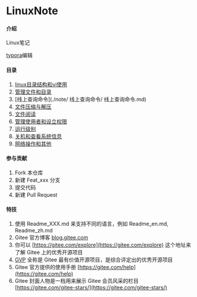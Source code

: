 # LinuxNote

#### 介绍
Linux笔记

[typora](https://www.typora.io/)编辑

#### 目录

1. [linux目录结构和vi使用](./note/linux目录结构和vi使用/linux目录结构和vi使用.md)
2. [管理文件和目录](./note/管理文件和目录/管理文件和目录.md)
3. [线上查询命令](./note/ 线上查询命令/ 线上查询命令.md)
4. [文件压缩与解压](./note/文件压缩与解压/文件压缩与解压.md)
5. [文件阅读](./note/文件阅读/文件阅读.md)
6. [管理使用者和设立权限](./note/管理使用者和设立权限/管理使用者和设立权限.md)
7. [运行级别](./note/运行级别/运行级别.md)
8. [关机和查看系统信息](./note/关机和查看系统信息/关机和查看系统信息.md)
9. [网络操作和其他](./note/网络操作和其他/网络操作和其他.md)

#### 参与贡献

1.  Fork 本仓库
2.  新建 Feat_xxx 分支
3.  提交代码
4.  新建 Pull Request


#### 特技

1.  使用 Readme\_XXX.md 来支持不同的语言，例如 Readme\_en.md, Readme\_zh.md
2.  Gitee 官方博客 [blog.gitee.com](https://blog.gitee.com)
3.  你可以 [https://gitee.com/explore](https://gitee.com/explore) 这个地址来了解 Gitee 上的优秀开源项目
4.  [GVP](https://gitee.com/gvp) 全称是 Gitee 最有价值开源项目，是综合评定出的优秀开源项目
5.  Gitee 官方提供的使用手册 [https://gitee.com/help](https://gitee.com/help)
6.  Gitee 封面人物是一档用来展示 Gitee 会员风采的栏目 [https://gitee.com/gitee-stars/](https://gitee.com/gitee-stars/)
